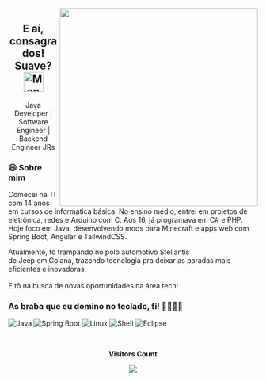 <img align="right" width="400" height="400" src="https://i.gifer.com/6tXM.gif">

<h2 align="center">E aí, consagrados! Suave? <img src="https://raw.githubusercontent.com/Tarikul-Islam-Anik/Animated-Fluent-Emojis/master/Emojis/People%20with%20professions/Man%20Technologist%20Medium%20Skin%20Tone.png" alt="Man Technologist Medium Skin Tone" width="40" height="40" />
</h2>

<p align="center" >
  Java Developer | Software Engineer | Backend Engineer JRs
</p>

### 😄 Sobre mim

Comecei na TI com 14 anos em cursos de informática básica.
No ensino médio, entrei em projetos de eletrônica, redes e Arduino com C.
Aos 16, já programava em C# e PHP.
Hoje foco em Java, desenvolvendo mods para Minecraft e apps web com Spring Boot, Angular e TailwindCSS.


Atualmente, tô trampando no polo automotivo Stellantis <br/> de Jeep em Goiana, trazendo tecnologia pra deixar as paradas mais eficientes e inovadoras.<br/><br/>
E tô na busca de novas oportunidades na área tech!

### As braba que eu domino no teclado, fi! 👨🏽‍💻🔥
![Java](http://img.shields.io/badge/-Java-e8892f?style=flat-square&logo=java&logoColor=white)
![Spring Boot](http://img.shields.io/badge/-Springboot-629e3a?style=flat-square&logo=springboot&logoColor=white)
![Linux](http://img.shields.io/badge/-Linux-fad134?style=flat-square&logo=linux&logoColor=black)
![Shell](http://img.shields.io/badge/-Shell-c9c9c9?style=flat-square&logo=gnu-bash&logoColor=black)
![Eclipse](http://img.shields.io/badge/-Eclipse-41347e?style=flat-square&logo=eclipse&logoColor=white)



<div align="center">
  <br><p align="centre"><b>Visitors Count</b></p>  
  <p align="center">
    <img align="center" src="https://profile-counter.glitch.me/{carlos0ff}/count.svg" />
  </p> 
  <br>
</div>

